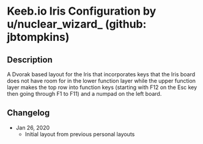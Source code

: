 # Keeb.io Iris Configuration by u/nuclear_wizard_ (github: jbtompkins)

## Description
A Dvorak based layout for the Iris that incorporates keys that the Iris board does not have room for in the lower function layer while the upper function layer makes the top row into function keys (starting with F12 on the Esc key then going through F1 to F11) and a numpad on the left board.

## Changelog

* Jan 26, 2020
  * Initial layout from previous personal layouts
